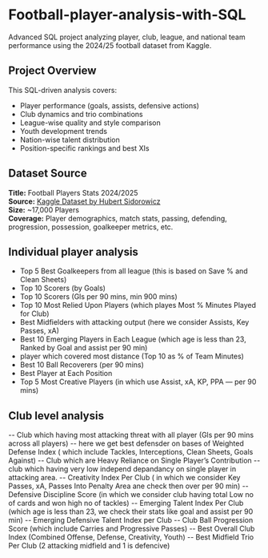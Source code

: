 # Football-player-analysis-with-SQL
Advanced SQL project analyzing player, club, league, and national team performance using the 2024/25 football dataset from Kaggle.

## Project Overview

This SQL-driven analysis covers:
- Player performance (goals, assists, defensive actions)
- Club dynamics and trio combinations
- League-wise quality and style comparison
- Youth development trends
- Nation-wise talent distribution
- Position-specific rankings and best XIs

  
## Dataset Source

**Title:** Football Players Stats 2024/2025  
**Source:** [Kaggle Dataset by Hubert Sidorowicz](https://www.kaggle.com/datasets/hubertsidorowicz/football-players-stats-2024-2025)  
**Size:** ~17,000 Players  
**Coverage:** Player demographics, match stats, passing, defending, progression, possession, goalkeeper metrics, etc.

## Individual player analysis
- Top 5 Best Goalkeepers from all league (this is based on Save % and Clean Sheets)
- Top 10 Scorers (by Goals)
- Top 10 Scorers (Gls per 90 mins, min 900 mins)
- Top 10 Most Relied Upon Players (which playes Most % Minutes Played for Club)
- Best Midfielders with attacking output (here we consider Assists, Key Passes, xA)
-  Best 10 Emerging Players in Each League (which age is less than 23, Ranked by Goal and assist per 90 min)
- player which covered most distance (Top 10 as % of Team Minutes)
- Best 10 Ball Recoverers (per 90 mins)
- Best Player at Each Position
- Top 5 Most Creative Players (in which use Assist, xA, KP, PPA — per 90 mins)

## Club level analysis
-- Club which having most attacking threat with all player (Gls per 90 mins across all players)
-- here we get best defensder on bases of Weighted Defense Index ( which include Tackles, Interceptions, Clean Sheets, Goals Against)
-- Club which are Heavy Reliance on Single Player’s Contribution
-- club which having very low independ depandancy on single player in attacking area.
-- Creativity Index Per Club ( in which we consider Key Passes, xA, Passes Into Penalty Area ane check then over per 90 min)
-- Defensive Discipline Score (in which we consider club having total Low no of cards and won high no of tackles)
-- Emerging Talent Index Per Club (which age is less than 23, we check their stats like goal and assist per 90 min)
-- Emerging Defensive Talent Index per Club
-- Club Ball Progression Score (which include Carries and Progressive Passes)
-- Best Overall Club Index (Combined Offense, Defense, Creativity, Youth)
-- Best Midfield Trio Per Club (2 attacking midfield and 1 is defencive)


